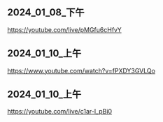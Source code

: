 ## 2024_01_08_下午
https://youtube.com/live/pMGfu6cHfvY

## 2024_01_10_上午

https://www.youtube.com/watch?v=fPXDY3GVLQo
## 2024_01_10_上午

https://youtube.com/live/c1ar-l_pBi0